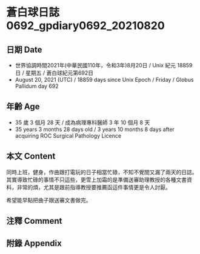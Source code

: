 [_metadata_:encoding]: - "utf-8"
[_metadata_:language]: - "zh-Hant-TW"
[_metadata_:fileformat]: - "markdown"
[_metadata_:MIME_type]: - "text/plain"
[_metadata_:markdown_version]: - "commonmark version 0.30"
[_metadata_:markdown_spec]: - "https://spec.commonmark.org/0.30/"

# 蒼白球日誌0692_gpdiary0692_20210820 #

## 日期 Date ##

* 世界協調時間2021年(中華民國110年，令和3年)8月20日 / Unix 紀元 18859 日 / 星期五 / 蒼白球紀元第692日
* August 20, 2021 (UTC) / 18859 days since Unix Epoch / Friday / Globus Pallidum day 692

## 年齡 Age ##

* 35 歲 3 個月 28 天 / 成為病理專科醫師 3 年 10 個月 8 天
* 35 years 3 months 28 days old / 3 years 10 months 8 days after acquiring ROC Surgical Pathology Licence

## 本文 Content ##

同時上班，健身，作曲跟打電玩的日子相當忙碌，不知不覺間又漏了兩天的日誌。其實導致忙碌的事情不只這些，更雪上加霜的是準備送審助理教授的各種文書資料，非常的煩，尤其是跟前指導教授要推薦函這件事情更是令人討厭。

希望能早點把曲子跟送審文書做完。

## 注釋 Comment ##


## 附錄 Appendix ##

